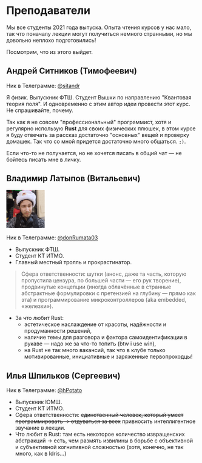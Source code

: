 # Преподаватели

Мы все студенты 2021 года выпуска. Опыта чтения курсов у нас мало,
так что поначалу лекции могут получиться немного странными, но мы довольно неплохо подготовились!

Посмотрим, что из этого выйдет.

## Андрей Ситников (Тимофеевич)


Ник в Телеграмме: [@sitandr](https://t.me/sitandr)

Я физик. Выпускник ФТШ. Студент Вышки по направлению "Квантовая теория поля". И одновременно с этим автор идеи провести этот курс. Не спрашивайте, почему. 

Так как я не совсем "профессиональный" программист, хотя и регулярно использую **Rust** для своих физических плюшек, в этом курсе я буду отвечать за рассказ достаточно "основных" вещей и проверку домашек. Так что со мной придется достаточно много общаться. `;)`.

Если что-то не получается, но не хочется писать в общий чат — не бойтесь писать мне в личку.

## Владимир Латыпов (Витальевич)

<img src="img/vova.png" width="20%"/>


Ник в Телеграмме: [@donRumata03](https://t.me/donRumata03)

- Выпускник ФТШ.
- Студент КТ ИТМО.
- Главный местный тролль и прокрастинатор.
> Сфера ответственности: шутки (анонс, даже та часть, которую пропустила цензура, по большей части — его рук творение), продвинутые концепции (иногда облачённые в странные абстрактные формулировки с претензией на глубину — прямо как эта) и программирование микроконтроллеров (aka embedded, «железки»).
- За что любит Rust: 
    - эстетическое наслаждение от красоты, надёжности и продуманности решений,
    - наличие темы для разговора и фактора самоидентификации в рукаве — надо же за что-то топить (btw i use win),
    - на Rust не так много вакансий, так что в клубе только мотивированные, инициативные и заряженные первопроходцы!

## Илья Шпильков (Сергеевич)

Ник в Телеграмме: [@hPotato](https://t.me/@hPotato)

- Выпускник ЮМШ.
- Студент КТ ИТМО.
- Сфера ответственности: ~~единственный человек, который умеет программировать → отдуваться за всех~~ привносить интеллигентное звучание в лекции.
- Что любит в Rust: там есть некоторое количество извращенских абстракций → есть, чем размять извилины в борьбе с объективной и субъективной когнитивной сложностью (хотя, конечно, не так много, как в Idris…)

